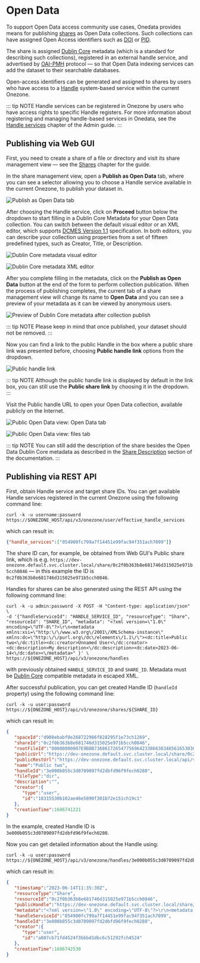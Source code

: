 # Open Data

To support Open Data access community use cases, Onedata provides means for publishing [shares](./shares.md) as Open Data collections. Such collections can have assigned Open Access identifiers such as [DOI](http://www.doi.org/) or [PID](http://www.pidconsortium.eu/). 

The share is assigned [Dublin Core](https://en.wikipedia.org/wiki/Dublin_Core) metadata (which is a standard for describing such collections), registered in an external handle service, and advertised by [OAI-PMH](https://www.openarchives.org/pmh/) protocol — so that Open Data indexing services can add the dataset to their searchable databases.

Open-access identifiers can be generated and assigned to shares by users who have access to a [Handle](http://handle.net/) system-based service within the current Onezone.

::: tip NOTE
Handle services can be registered in Onezone by users who have access rights to specific Handle registers. For more information about registering and managing handle-based services in Onedata, see the [Handle services](../admin-guide/onezone/configuration/handle-services.md) chapter of the Admin guide.
:::

## Publishing via Web GUI

First, you need to create a share of a file or directory and visit its share management view — see the [Shares](./shares.md) chapter for the guide.

In the share management view, open a **Publish as Open Data** tab, where you can see a selector allowing you to choose a Handle service available in the current Onezone, to publish your dataset in.

![Publish as Open Data tab](../../images/user-guide/open-data/gui-publish-tab.png#screenshot)

After choosing the Handle service, click on **Proceed** button below the dropdown to start filling in a Dublin Core Metadata for your Open Data collection. You can switch between the default visual editor or an XML editor, which supports [DCMES Version 1.1](https://www.dublincore.org/specifications/dublin-core/dces/) specification. In both editors, you can describe your collection using properties from a set of fifteen predefined types, such as Creator, Title, or Description.

![Dublin Core metadata visual editor](../../images/user-guide/open-data/gui-publish-dublin-core-visual.png#screenshot)

![Dublin Core metadata XML editor](../../images/user-guide/open-data/gui-publish-dublin-core-xml.png#screenshot)

After you complete filling in the metadata, click on the **Publish as Open Data** button at the end of the form to perform collection publication. When the process of publishing completes, the current tab of a share management view will change its name to **Open Data** and you can see a preview of your metadata as it can be viewed by anonymous users.

![Preview of Dublin Core metadata after collection publish](../../images/user-guide/open-data/gui-publish-open-data-preview.png#screenshot)

::: tip NOTE
Please keep in mind that once published, your dataset should not be removed.
:::

Now you can find a link to the public Handle in the box where a public share link was presented before, choosing **Public handle link** options from the dropdown.

![Public handle link](../../images/user-guide/open-data/gui-publish-public-handle-link.png#screenshot)

::: tip NOTE
Although the public handle link is displayed by default in the link box, you can still use the **Public share link** by choosing it in the dropdown.
:::

Visit the Public handle URL to open your Open Data collection, available publicly on the Internet.

![Public Open Data view: Open Data tab](../../images/user-guide/open-data/gui-public-open-data.png#screenshot)

![Public Open Data view: files tab](../../images/user-guide/open-data/gui-public-files.png#screenshot)

::: tip NOTE
You can still add the description of the share besides the Open Data Dublin Core metadata as described in the [Share Description](./shares.md#share-description) section of the documentation.
:::


## Publishing via REST API

First, obtain Handle service and target share IDs. You can get available Handle services registered in the current Onezone using the following command line:

```shell
curl -k -u username:password https://$ONEZONE_HOST/api/v3/onezone/user/effective_handle_services
```

which can result in:

```json
{"handle_services":["054900fc799a7f14451e99fac94f351ach7099"]}
```

The share ID can, for example, be obtained from Web GUI's Public share link, which is e.g. `https://dev-onezone.default.svc.cluster.local/share/0c2f0b363b8e681746d315025e971b5cch0846` — in this example the ID is `0c2f0b363b8e681746d315025e971b5cch0846`.

Handles for shares can be also generated using the REST API using the following command line:

```shell
curl -k -u admin:password -X POST -H "Content-type: application/json" \
-d '{"handleServiceId": "HANDLE_SERVICE_ID", "resourceType": "Share", "resourceId": "SHARE_ID", "metadata": "<?xml version=\"1.0\" encoding=\"UTF-8\"?>\r\n<metadata xmlns:xsi=\"http:\/\/www.w3.org\/2001\/XMLSchema-instance\" xmlns:dc=\"http:\/\/purl.org\/dc\/elements\/1.1\/\"><dc:title>Public two<\/dc:title><dc:creator>Unnamed User<\/dc:creator> <dc:description>My description<\/dc:description><dc:date>2023-06-14<\/dc:date><\/metadata>" }' \
https://${ONEZONE_HOST}/api/v3/onezone/handles

```

with previously obtained `HANDLE_SERVICE_ID` and `SHARE_ID`. Metadata must be [Dublin Core](https://www.dublincore.org/specifications/dublin-core/dces/) compatible metadata in escaped XML.

After successful publication, you can get created Handle ID (`handleId` property) using the following command line:

```shell
curl -k -u user:password https://${ONEZONE_HOST}/api/v3/onezone/shares/${SHARE_ID}
```

which can result in:

```json
{
   "spaceId":"d908ebabf0e268722986f828295f1e73ch1269",
   "shareId":"0c2f0b363b8e681746d315025e971b5cch0846",
   "rootFileId":"00000000007E9B8B736861726547756964233866363465616530303433353763333461663661363538393264336630353961636834616236236439303865626162663065323638373232393836663832383239356631653733636831323639233063326630623336336238653638313734366433313530323565393731623563636830383436",
   "publicUrl":"https://dev-onezone.default.svc.cluster.local/share/0c2f0b363b8e681746d315025e971b5cch0846",
   "publicRestUrl":"https://dev-onezone.default.svc.cluster.local/api/v3/onezone/shares/0c2f0b363b8e681746d315025e971b5cch0846/public",
   "name":"Public two",
   "handleId":"3e000b055c3d0709097fd2dbfd96f9fech0280",
   "fileType":"dir",
   "description":"",
   "creator":{
      "type":"user",
      "id":"18315530b102ae46e5890f301b72e151ch19c1"
   },
   "creationTime":1686741221
}
```

In the example, created Handle ID is `3e000b055c3d0709097fd2dbfd96f9fech0280`.

Now you can get detailed information about the Handle using:

```shell
curl -k -u user:password https://${ONEZONE_HOST}/api/v3/onezone/handles/3e000b055c3d0709097fd2dbfd96f9fech0280
```

which can result in:

```json
{
   "timestamp":"2023-06-14T11:35:30Z",
   "resourceType":"Share",
   "resourceId":"0c2f0b363b8e681746d315025e971b5cch0846",
   "publicHandle":"https://dev-onezone.default.svc.cluster.local/share/0c2f0b363b8e681746d315025e971b5cch0846",
   "metadata":"<?xml version=\"1.0\" encoding=\"UTF-8\"?>\r\n<metadata xmlns:xsi=\"http://www.w3.org/2001/XMLSchema-instance\" xmlns:dc=\"http://purl.org/dc/elements/1.1/\"><dc:title>Public two</dc:title><dc:creator>Unnamed User</dc:creator> <dc:description>My description</dc:description><dc:date>2023-06-14</dc:date></metadata>",
   "handleServiceId":"054900fc799a7f14451e99fac94f351ach7099",
   "handleId":"3e000b055c3d0709097fd2dbfd96f9fech0280",
   "creator":{
      "type":"user",
      "id":"a807cb71fd4524f3bbbd1dbc6c51292fch4524"
   },
   "creationTime":1686742530
}
```
